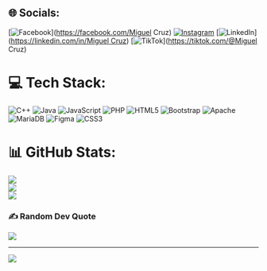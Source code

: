 
## 🌐 Socials:
[![Facebook](https://img.shields.io/badge/Facebook-%231877F2.svg?logo=Facebook&logoColor=white)](https://facebook.com/Miguel Cruz) [![Instagram](https://img.shields.io/badge/Instagram-%23E4405F.svg?logo=Instagram&logoColor=white)](https://instagram.com/mi_ale_07) [![LinkedIn](https://img.shields.io/badge/LinkedIn-%230077B5.svg?logo=linkedin&logoColor=white)]([https://linkedin.com/in/Miguel Cruz](https://www.linkedin.com/in/miguel-ale-cruz/)) [![TikTok](https://img.shields.io/badge/TikTok-%23000000.svg?logo=TikTok&logoColor=white)](https://tiktok.com/@Miguel Cruz) 

# 💻 Tech Stack:
![C++](https://img.shields.io/badge/c++-%2300599C.svg?style=for-the-badge&logo=c%2B%2B&logoColor=white) ![Java](https://img.shields.io/badge/java-%23ED8B00.svg?style=for-the-badge&logo=java&logoColor=white) ![JavaScript](https://img.shields.io/badge/javascript-%23323330.svg?style=for-the-badge&logo=javascript&logoColor=%23F7DF1E) ![PHP](https://img.shields.io/badge/php-%23777BB4.svg?style=for-the-badge&logo=php&logoColor=white) ![HTML5](https://img.shields.io/badge/html5-%23E34F26.svg?style=for-the-badge&logo=html5&logoColor=white) ![Bootstrap](https://img.shields.io/badge/bootstrap-%23563D7C.svg?style=for-the-badge&logo=bootstrap&logoColor=white) ![Apache](https://img.shields.io/badge/apache-%23D42029.svg?style=for-the-badge&logo=apache&logoColor=white) ![MariaDB](https://img.shields.io/badge/MariaDB-003545?style=for-the-badge&logo=mariadb&logoColor=white) 	![Figma](https://img.shields.io/badge/figma-%23F24E1E.svg?style=for-the-badge&logo=figma&logoColor=white) ![CSS3](https://img.shields.io/badge/css3-%231572B6.svg?style=for-the-badge&logo=css3&logoColor=white)
# 📊 GitHub Stats:
![](https://github-readme-stats.vercel.app/api?username=MikeCz01&theme=dark&hide_border=false&include_all_commits=true&count_private=true)<br/>
![](https://github-readme-streak-stats.herokuapp.com/?user=MikeCz01&theme=dark&hide_border=false)<br/>
![](https://github-readme-stats.vercel.app/api/top-langs/?username=MikeCz01&theme=dark&hide_border=false&include_all_commits=true&count_private=true&layout=compact)

### ✍️ Random Dev Quote
![](https://quotes-github-readme.vercel.app/api?type=horizontal&theme=radical)

---
[![](https://visitcount.itsvg.in/api?id=MikeCz01&icon=0&color=0)](https://visitcount.itsvg.in)

<!-- Proudly created with GPRM ( https://gprm.itsvg.in ) -->
